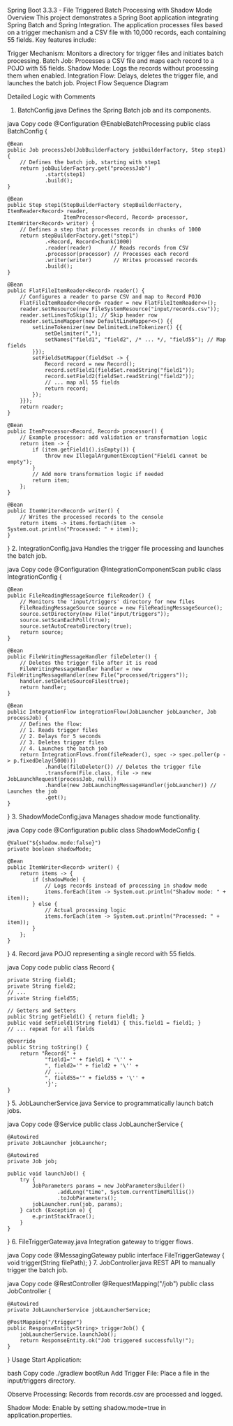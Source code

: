 Spring Boot 3.3.3 - File Triggered Batch Processing with Shadow Mode
Overview
This project demonstrates a Spring Boot application integrating Spring Batch and Spring Integration. The application processes files based on a trigger mechanism and a CSV file with 10,000 records, each containing 55 fields. Key features include:

Trigger Mechanism: Monitors a directory for trigger files and initiates batch processing.
Batch Job: Processes a CSV file and maps each record to a POJO with 55 fields.
Shadow Mode: Logs the records without processing them when enabled.
Integration Flow: Delays, deletes the trigger file, and launches the batch job.
Project Flow
Sequence Diagram

Detailed Logic with Comments
1. BatchConfig.java
Defines the Spring Batch job and its components.

java
Copy code
@Configuration
@EnableBatchProcessing
public class BatchConfig {

    @Bean
    public Job processJob(JobBuilderFactory jobBuilderFactory, Step step1) {
        // Defines the batch job, starting with step1
        return jobBuilderFactory.get("processJob")
                .start(step1)
                .build();
    }

    @Bean
    public Step step1(StepBuilderFactory stepBuilderFactory, ItemReader<Record> reader,
                      ItemProcessor<Record, Record> processor, ItemWriter<Record> writer) {
        // Defines a step that processes records in chunks of 1000
        return stepBuilderFactory.get("step1")
                .<Record, Record>chunk(1000)
                .reader(reader)      // Reads records from CSV
                .processor(processor) // Processes each record
                .writer(writer)       // Writes processed records
                .build();
    }

    @Bean
    public FlatFileItemReader<Record> reader() {
        // Configures a reader to parse CSV and map to Record POJO
        FlatFileItemReader<Record> reader = new FlatFileItemReader<>();
        reader.setResource(new FileSystemResource("input/records.csv"));
        reader.setLinesToSkip(1); // Skip header row
        reader.setLineMapper(new DefaultLineMapper<>() {{
            setLineTokenizer(new DelimitedLineTokenizer() {{
                setDelimiter(",");
                setNames("field1", "field2", /* ... */, "field55"); // Map fields
            }});
            setFieldSetMapper(fieldSet -> {
                Record record = new Record();
                record.setField1(fieldSet.readString("field1"));
                record.setField2(fieldSet.readString("field2"));
                // ... map all 55 fields
                return record;
            });
        }});
        return reader;
    }

    @Bean
    public ItemProcessor<Record, Record> processor() {
        // Example processor: add validation or transformation logic
        return item -> {
            if (item.getField1().isEmpty()) {
                throw new IllegalArgumentException("Field1 cannot be empty");
            }
            // Add more transformation logic if needed
            return item;
        };
    }

    @Bean
    public ItemWriter<Record> writer() {
        // Writes the processed records to the console
        return items -> items.forEach(item -> System.out.println("Processed: " + item));
    }
}
2. IntegrationConfig.java
Handles the trigger file processing and launches the batch job.

java
Copy code
@Configuration
@IntegrationComponentScan
public class IntegrationConfig {

    @Bean
    public FileReadingMessageSource fileReader() {
        // Monitors the 'input/triggers' directory for new files
        FileReadingMessageSource source = new FileReadingMessageSource();
        source.setDirectory(new File("input/triggers"));
        source.setScanEachPoll(true);
        source.setAutoCreateDirectory(true);
        return source;
    }

    @Bean
    public FileWritingMessageHandler fileDeleter() {
        // Deletes the trigger file after it is read
        FileWritingMessageHandler handler = new FileWritingMessageHandler(new File("processed/triggers"));
        handler.setDeleteSourceFiles(true);
        return handler;
    }

    @Bean
    public IntegrationFlow integrationFlow(JobLauncher jobLauncher, Job processJob) {
        // Defines the flow:
        // 1. Reads trigger files
        // 2. Delays for 5 seconds
        // 3. Deletes trigger files
        // 4. Launches the batch job
        return IntegrationFlows.from(fileReader(), spec -> spec.poller(p -> p.fixedDelay(5000)))
                .handle(fileDeleter()) // Deletes the trigger file
                .transform(File.class, file -> new JobLaunchRequest(processJob, null))
                .handle(new JobLaunchingMessageHandler(jobLauncher)) // Launches the job
                .get();
    }
}
3. ShadowModeConfig.java
Manages shadow mode functionality.

java
Copy code
@Configuration
public class ShadowModeConfig {

    @Value("${shadow.mode:false}")
    private boolean shadowMode;

    @Bean
    public ItemWriter<Record> writer() {
        return items -> {
            if (shadowMode) {
                // Logs records instead of processing in shadow mode
                items.forEach(item -> System.out.println("Shadow mode: " + item));
            } else {
                // Actual processing logic
                items.forEach(item -> System.out.println("Processed: " + item));
            }
        };
    }
}
4. Record.java
POJO representing a single record with 55 fields.

java
Copy code
public class Record {

    private String field1;
    private String field2;
    // ...
    private String field55;

    // Getters and Setters
    public String getField1() { return field1; }
    public void setField1(String field1) { this.field1 = field1; }
    // ... repeat for all fields

    @Override
    public String toString() {
        return "Record{" +
                "field1='" + field1 + '\'' +
                ", field2='" + field2 + '\'' +
                // ...
                ", field55='" + field55 + '\'' +
                '}';
    }
}
5. JobLauncherService.java
Service to programmatically launch batch jobs.

java
Copy code
@Service
public class JobLauncherService {

    @Autowired
    private JobLauncher jobLauncher;

    @Autowired
    private Job job;

    public void launchJob() {
        try {
            JobParameters params = new JobParametersBuilder()
                    .addLong("time", System.currentTimeMillis())
                    .toJobParameters();
            jobLauncher.run(job, params);
        } catch (Exception e) {
            e.printStackTrace();
        }
    }
}
6. FileTriggerGateway.java
Integration gateway to trigger flows.

java
Copy code
@MessagingGateway
public interface FileTriggerGateway {
    void trigger(String filePath);
}
7. JobController.java
REST API to manually trigger the batch job.

java
Copy code
@RestController
@RequestMapping("/job")
public class JobController {

    @Autowired
    private JobLauncherService jobLauncherService;

    @PostMapping("/trigger")
    public ResponseEntity<String> triggerJob() {
        jobLauncherService.launchJob();
        return ResponseEntity.ok("Job triggered successfully!");
    }
}
Usage
Start Application:

bash
Copy code
./gradlew bootRun
Add Trigger File:
Place a file in the input/triggers directory.

Observe Processing:
Records from records.csv are processed and logged.

Shadow Mode:
Enable by setting shadow.mode=true in application.properties.

